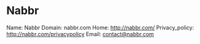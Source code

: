 
# Nabbr

Name: Nabbr
Domain: nabbr.com
Home: http://nabbr.com/
Privacy_policy: http://nabbr.com/privacypolicy
Email: contact@nabbr.com

